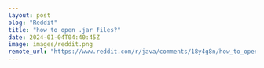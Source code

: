 ```yaml
---
layout: post
blog: "Reddit"
title: "how to open .jar files?"
date: 2024-01-04T04:40:45Z
image: images/reddit.png
remote_url: "https://www.reddit.com/r/java/comments/18y4g8n/how_to_open_jar_files/"
---
```


